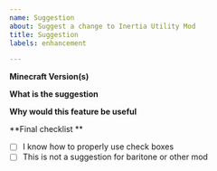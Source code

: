 ```yaml
---
name: Suggestion
about: Suggest a change to Inertia Utility Mod
title: Suggestion
labels: enhancement

---
```


**Minecraft Version(s)**

**What is the suggestion**

**Why would this feature be useful**

**Final checklist **

- [ ] I know how to properly use check boxes 
- [ ] This is not a suggestion for baritone or other mod
